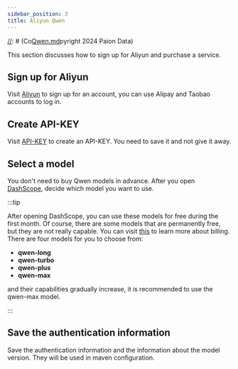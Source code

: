 ```yaml
---
sidebar_position: 3
title: Aliyun Qwen
---
```


[//]: # (Co[Qwen.md](Qwen.md)pyright 2024 Paion Data)

[//]: # (Licensed under the Apache License, Version 2.0 &#40;the "License"&#41;;)
[//]: # (you may not use this file except in compliance with the License.)
[//]: # (You may obtain a copy of the License at)

[//]: # (    http://www.apache.org/licenses/LICENSE-2.0)

[//]: # (Unless required by applicable law or agreed to in writing, software)
[//]: # (distributed under the License is distributed on an "AS IS" BASIS,)
[//]: # (WITHOUT WARRANTIES OR CONDITIONS OF ANY KIND, either express or implied.)
[//]: # (See the License for the specific language governing permissions and)
[//]: # (limitations under the License.)

This section discusses how to sign up for Aliyun and purchase a service.

## Sign up for Aliyun

Visit [Aliyun](https://www.aliyun.com/) to sign up for an account, you can use Alipay and Taobao accounts to log in.

## Create API-KEY

Visit [API-KEY](https://dashscope.console.aliyun.com/apiKey) to create an API-KEY. You need to save it and not give it
away.

## Select a model

You don't need to buy Qwen models in advance. After you open
[DashScope](https://dashscope.aliyun.com/?spm=5176.28197632.0.0.6dcd7e06NkX68Q), decide which model you want to use.

:::tip

After opening DashScope, you can use these models for free during the first month. Of course, there are some models that
are permanently free, but they are not really capable. You can visit [this](https://dashscope.console.aliyun.com/billing)
to learn more about billing. There are four models for you to choose from:

- **qwen-long**
- **qwen-turbo**
- **qwen-plus**
- **qwen-max**

and their capabilities gradually increase, it is recommended to use the qwen-max model.

:::

## Save the authentication information

Save the authentication information and the information about the model version.
They will be used in maven configuration.
